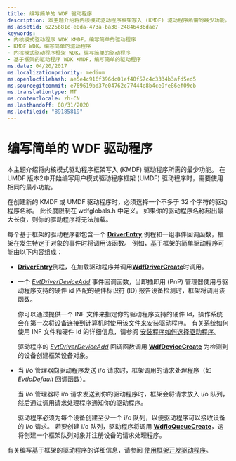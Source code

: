 ```yaml
---
title: 编写简单的 WDF 驱动程序
description: 本主题介绍将内核模式驱动程序框架写入 (KMDF) 驱动程序所需的最少功能。 在 UMDF 版本2中开始编写用户模式驱动程序框架 (UMDF) 驱动程序时，需要使用相同的最小功能。
ms.assetid: 6225b81c-e0da-473a-ba38-24846436dae7
keywords:
- 内核模式驱动程序 WDK KMDF，编写简单的驱动程序
- KMDF WDK，编写简单的驱动程序
- 内核模式驱动程序框架 WDK，编写简单的驱动程序
- 基于框架的驱动程序 WDK KMDF，编写简单的驱动程序
ms.date: 04/20/2017
ms.localizationpriority: medium
ms.openlocfilehash: ae5e4c916f396dc01ef40f57c4c3334b3afd5ed5
ms.sourcegitcommit: e769619bd37e04762c77444e8b4ce9fe86ef09cb
ms.translationtype: MT
ms.contentlocale: zh-CN
ms.lasthandoff: 08/31/2020
ms.locfileid: "89185819"
---
```

# <a name="writing-a-simple-wdf-driver"></a>编写简单的 WDF 驱动程序


本主题介绍将内核模式驱动程序框架写入 (KMDF) 驱动程序所需的最少功能。 在 UMDF 版本2中开始编写用户模式驱动程序框架 (UMDF) 驱动程序时，需要使用相同的最小功能。




在创建新的 KMDF 或 UMDF 驱动程序时，必须选择一个不多于 32 个字符的驱动程序名称。 此长度限制在 wdfglobals.h 中定义。 如果你的驱动程序名称超出最大长度，则你的驱动程序将无法加载。

每个基于框架的驱动程序都包含一个 [**DriverEntry**](./driverentry-for-kmdf-drivers.md) 例程和一组事件回调函数，框架在发生特定于对象的事件时将调用该函数。 例如，基于框架的简单驱动程序可能由以下内容组成：

-   [**DriverEntry**](./driverentry-for-kmdf-drivers.md)例程，在加载驱动程序并调用[**WdfDriverCreate**](/windows-hardware/drivers/ddi/wdfdriver/nf-wdfdriver-wdfdrivercreate)时调用。

-   一个 [*EvtDriverDeviceAdd*](/windows-hardware/drivers/ddi/wdfdriver/nc-wdfdriver-evt_wdf_driver_device_add) 事件回调函数，当即插即用 (PnP) 管理器使用与驱动程序支持的硬件 id 匹配的硬件标识符 (ID) 报告设备检测时，框架将调用该函数。

    你可以通过提供一个 INF 文件来指定你的驱动程序支持的硬件 Id，操作系统会在第一次将设备连接到计算机时使用该文件来安装驱动程序。 有关系统如何使用 INF 文件和硬件 Id 的详细信息，请参阅 [安装程序如何选择驱动程序](../install/how-windows-selects-a-driver-for-a-device.md)。

    驱动程序的 [*EvtDriverDeviceAdd*](/windows-hardware/drivers/ddi/wdfdriver/nc-wdfdriver-evt_wdf_driver_device_add) 回调函数调用 [**WdfDeviceCreate**](/windows-hardware/drivers/ddi/wdfdevice/nf-wdfdevice-wdfdevicecreate) 为检测到的设备创建框架设备对象。

-   当 i/o 管理器向驱动程序发送 i/o 请求时，框架调用的请求处理程序（如 [*EvtIoDefault*](/windows-hardware/drivers/ddi/wdfio/nc-wdfio-evt_wdf_io_queue_io_default) 回调函数）。

    当 i/o 管理器将 i/o 请求发送到你的驱动程序时，框架会将请求放入 i/o 队列，然后通过调用请求处理程序通知你的驱动程序。

    驱动程序必须为每个设备创建至少一个 i/o 队列，以便驱动程序可以接收设备的 i/o 请求。 若要创建 i/o 队列，驱动程序将调用 [**WdfIoQueueCreate**](/windows-hardware/drivers/ddi/wdfio/nf-wdfio-wdfioqueuecreate)，这将创建一个框架队列对象并注册设备的请求处理程序。

有关编写基于框架的驱动程序的详细信息，请参阅 [使用框架开发驱动程序](using-the-framework-to-develop-a-driver.md)。

 

